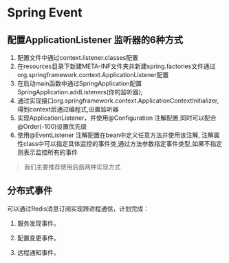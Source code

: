 # Spring Event

## 配置ApplicationListener 监听器的6种方式

1. 配置文件中通过context.listener.classes配置
2. 在resources目录下新建META-INF文件夹并新建spring.factories文件通过org.springframework.context.ApplicationListener配置
3. 在启动main函数中通过SpringApplication配置SpringApplication.addListeners(你的监听器);
4. 通过实现接口org.springframework.context.ApplicationContextInitializer,得到context后通过编程式,设置监听器
5. 实现ApplicationListener，并使用@Configuration 注解配置,同时可以配合@Order(-100)设置优先级
6. 使用@EventListener 注解配置在bean中定义任意方法并使用该注解, 注解属性class中可以指定具体监控的事件类,通过方法参数指定事件类型,如果不指定则表示监控所有的事件

> 我们主要推荐使用后面两种实现方式

## 分布式事件

可以通过Redis消息订阅实现跨进程通信，计划完成：

1. 服务发现事件。

2. 配置变更事件。

3. 远程通知事件。
